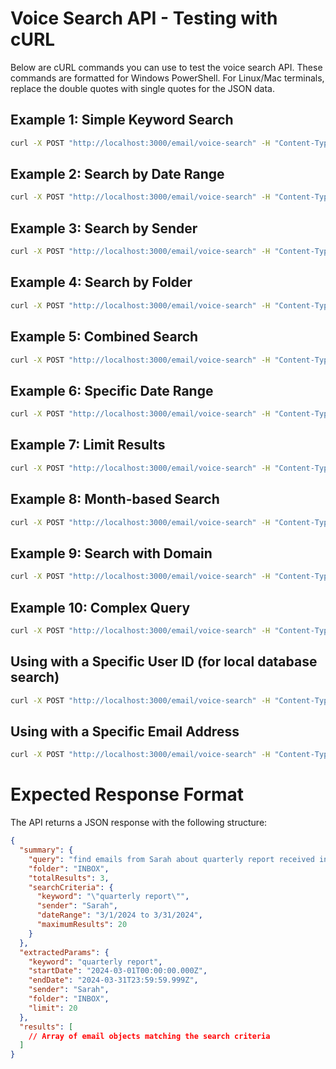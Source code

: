 # Voice Search API - Testing with cURL

Below are cURL commands you can use to test the voice search API. These commands are formatted for Windows PowerShell. For Linux/Mac terminals, replace the double quotes with single quotes for the JSON data.

## Example 1: Simple Keyword Search

```bash
curl -X POST "http://localhost:3000/email/voice-search" -H "Content-Type: application/json" -d "{\"voiceText\": \"find emails about project updates\"}"
```

## Example 2: Search by Date Range

```bash
curl -X POST "http://localhost:3000/email/voice-search" -H "Content-Type: application/json" -d "{\"voiceText\": \"show me emails from last week\"}"
```

## Example 3: Search by Sender

```bash
curl -X POST "http://localhost:3000/email/voice-search" -H "Content-Type: application/json" -d "{\"voiceText\": \"find emails from john@example.com\"}"
```

## Example 4: Search by Folder

```bash
curl -X POST "http://localhost:3000/email/voice-search" -H "Content-Type: application/json" -d "{\"voiceText\": \"show me emails in spam folder\"}"
```

## Example 5: Combined Search

```bash
curl -X POST "http://localhost:3000/email/voice-search" -H "Content-Type: application/json" -d "{\"voiceText\": \"find emails from Sarah about quarterly report received in March\"}"
```

## Example 6: Specific Date Range

```bash
curl -X POST "http://localhost:3000/email/voice-search" -H "Content-Type: application/json" -d "{\"voiceText\": \"show emails received between January 1 and January 31\"}"
```

## Example 7: Limit Results

```bash
curl -X POST "http://localhost:3000/email/voice-search" -H "Content-Type: application/json" -d "{\"voiceText\": \"show me the top 5 emails from support team\"}"
```

## Example 8: Month-based Search

```bash
curl -X POST "http://localhost:3000/email/voice-search" -H "Content-Type: application/json" -d "{\"voiceText\": \"find emails from December containing holiday\"}"
```

## Example 9: Search with Domain

```bash
curl -X POST "http://localhost:3000/email/voice-search" -H "Content-Type: application/json" -d "{\"voiceText\": \"find emails from google.com received last month\"}"
```

## Example 10: Complex Query

```bash
curl -X POST "http://localhost:3000/email/voice-search" -H "Content-Type: application/json" -d "{\"voiceText\": \"show me important emails with attachments from the marketing team received between March 15 and April 10 about the product launch\"}"
```

## Using with a Specific User ID (for local database search)

```bash
curl -X POST "http://localhost:3000/email/voice-search" -H "Content-Type: application/json" -d "{\"voiceText\": \"find emails about budget approval\", \"userId\": 1}"
```

## Using with a Specific Email Address

```bash
curl -X POST "http://localhost:3000/email/voice-search" -H "Content-Type: application/json" -d "{\"voiceText\": \"show me emails from yesterday\", \"email\": \"your.email@example.com\"}"
```

# Expected Response Format

The API returns a JSON response with the following structure:

```json
{
  "summary": {
    "query": "find emails from Sarah about quarterly report received in March",
    "folder": "INBOX",
    "totalResults": 3,
    "searchCriteria": {
      "keyword": "\"quarterly report\"",
      "sender": "Sarah",
      "dateRange": "3/1/2024 to 3/31/2024",
      "maximumResults": 20
    }
  },
  "extractedParams": {
    "keyword": "quarterly report",
    "startDate": "2024-03-01T00:00:00.000Z",
    "endDate": "2024-03-31T23:59:59.999Z",
    "sender": "Sarah",
    "folder": "INBOX",
    "limit": 20
  },
  "results": [
    // Array of email objects matching the search criteria
  ]
}
```
